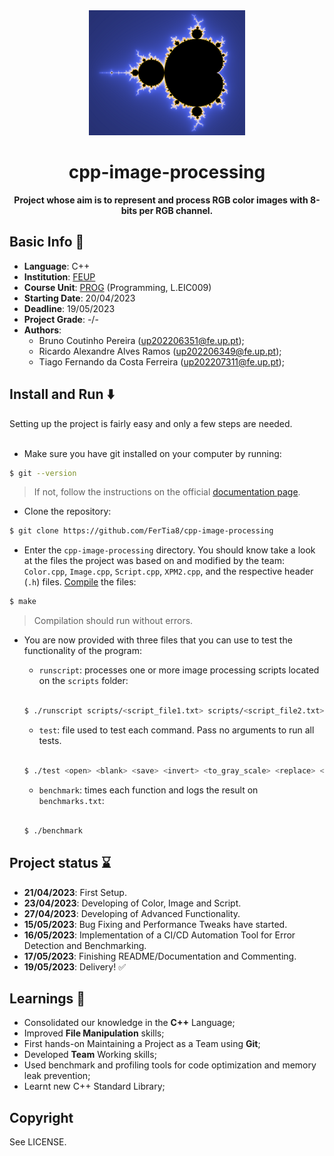 <div align="center">
  <img src="https://github.com/FerTia8/cpp-image-processing/blob/main/input/mandelbrot.png?raw=true" style="object-fit:contain;weight:200px;height:200px"}>
</div>
<h1 align="center">cpp-image-processing</h1>
<p align="center"><strong>Project whose aim is to represent and process RGB color images with 8-bits per RGB channel.</strong>


## Basic Info 📝
- <b>Language</b>: C++
- <b>Institution</b>: <a href="https://sigarra.up.pt/feup/pt/web_page.inicial">FEUP</a>
- <b>Course Unit</b>: <a href="https://sigarra.up.pt/feup/en/ucurr_geral.ficha_uc_view?pv_ocorrencia_id=501671">PROG</a> (Programming, L.EIC009) 
- <b>Starting Date</b>: 20/04/2023
- <b>Deadline</b>: 19/05/2023
- <b>Project Grade</b>: -/-
- <b>Authors</b>:
  - Bruno Coutinho Pereira (up202206351@fe.up.pt);
  - Ricardo Alexandre Alves Ramos (up202206349@fe.up.pt);
  - Tiago Fernando da Costa Ferreira (up202207311@fe.up.pt);
  
<h2>Install and Run ⬇️</h2>
Setting up the project is fairly easy and only a few steps are needed. <br></br>

- Make sure you have git installed on your computer by running:
```sh
$ git --version
```
  > If not, follow the instructions on the official <a href="https://git-scm.com/book/en/v2/Getting-Started-Installing-Git">documentation page</a>. 

- Clone the repository:
```sh
$ git clone https://github.com/FerTia8/cpp-image-processing
```

- Enter the `cpp-image-processing` directory. You should know take a look at the files the project was based on and modified by the team: `Color.cpp`, `Image.cpp`, `Script.cpp`, `XPM2.cpp`, and the respective header (`.h`) files. <a href="https://en.wikipedia.org/wiki/Object_code">Compile</a> the files:
```sh
$ make
```
  > Compilation should run without errors.

- You are now provided with three files that you can use to test the functionality of the program:
  - ```runscript```: processes one or more image processing scripts located on the ```scripts``` folder:<br></br>
  
  ```sh
  $ ./runscript scripts/<script_file1.txt> scripts/<script_file2.txt> (...) 
  ```
  
  - ```test```: file used to test each command. Pass no arguments to run all tests.<br></br>
  ```sh
  $ ./test <open> <blank> <save> <invert> <to_gray_scale> <replace> <h_mirror> <v_mirror> <add> <crop> <rotate_left> <rotate_left> <rotate_right> <median_filter> <xpm2_open> <xpm2_save>
  ```
  
  - ```benchmark```: times each function and logs the result on ```benchmarks.txt```:<br></br>
  ```sh
  $ ./benchmark
  ```

## Project status ⌛
- <b>21/04/2023</b>: First Setup.
- <b>23/04/2023</b>: Developing of Color, Image and Script.
- <b>27/04/2023</b>: Developing of Advanced Functionality.
- <b>15/05/2023</b>: Bug Fixing and Performance Tweaks have started.
- <b>16/05/2023</b>: Implementation of a CI/CD Automation Tool for Error Detection and Benchmarking.
- <b>17/05/2023</b>: Finishing README/Documentation and Commenting.
- <b>19/05/2023</b>: Delivery! ✅

## Learnings 📖
- Consolidated our knowledge in the <b>C++</b> Language;
- Improved <b>File Manipulation</b> skills;
- First hands-on Maintaining a Project as a Team using <b>Git</b>;
- Developed <b>Team</b> Working skills;
- Used benchmark and profiling tools for code optimization and memory leak prevention;
- Learnt new C++ Standard Library;

<h2>Copyright</h2>

See LICENSE.
